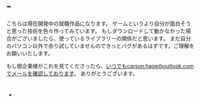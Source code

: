 # -
こちらは現在開発中の就職作品になります。
ゲームというより自分が面白そうと思った技術を色々作ってみています。
もしダウンロードして動かなかった場合がございましたら、使っているライブラリーの関係だと思います。
まだ自分のパソコン以外で余り試していませんのできっとバグがあるはずです。ご理解をお願いいたします。

もし御企業様がこれを見てくださったら、いつでもcarson.hage@outlook.comでメールを確認しております。
ありがとうございます。
- #
